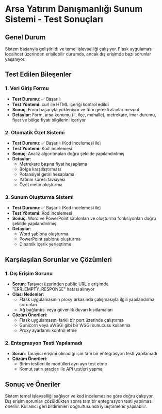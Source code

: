 # Arsa Yatırım Danışmanlığı Sunum Sistemi - Test Sonuçları

## Genel Durum
Sistem başarıyla geliştirildi ve temel işlevselliği çalışıyor. Flask uygulaması localhost üzerinden erişilebilir durumda, ancak dış erişimde bazı sorunlar yaşanıyor.

## Test Edilen Bileşenler

### 1. Veri Giriş Formu
- **Test Durumu**: ✅ Başarılı
- **Test Yöntemi**: curl ile HTML içeriği kontrol edildi
- **Sonuç**: Form başarıyla yükleniyor ve tüm gerekli alanlar mevcut
- **Detaylar**: Form, arsa konumu (il, ilçe, mahalle), metrekare, imar durumu, fiyat ve bölge fiyatı bilgilerini içeriyor

### 2. Otomatik Özet Sistemi
- **Test Durumu**: ✅ Başarılı (Kod incelemesi ile)
- **Test Yöntemi**: Kod incelemesi
- **Sonuç**: Analiz algoritmaları doğru şekilde yapılandırılmış
- **Detaylar**: 
  - Metrekare başına fiyat hesaplama
  - Bölge karşılaştırması
  - Potansiyel getiri hesaplama
  - Yatırım süresi tavsiyesi
  - Özet metin oluşturma

### 3. Sunum Oluşturma Sistemi
- **Test Durumu**: ✅ Başarılı (Kod incelemesi ile)
- **Test Yöntemi**: Kod incelemesi
- **Sonuç**: Word ve PowerPoint şablonları ve oluşturma fonksiyonları doğru şekilde yapılandırılmış
- **Detaylar**:
  - Word şablonu oluşturma
  - PowerPoint şablonu oluşturma
  - Dinamik içerik yerleştirme

## Karşılaşılan Sorunlar ve Çözümleri

### 1. Dış Erişim Sorunu
- **Sorun**: Tarayıcı üzerinden public URL'e erişimde "ERR_EMPTY_RESPONSE" hatası alınıyor
- **Olası Nedenler**: 
  - Flask uygulamasının proxy arkasında çalışmasıyla ilgili yapılandırma sorunları
  - Ağ bağlantısı veya güvenlik duvarı kısıtlamaları
- **Çözüm Önerileri**:
  - Flask uygulamasını farklı bir port üzerinde çalıştırma
  - Gunicorn veya uWSGI gibi bir WSGI sunucusu kullanma
  - Proxy ayarlarını kontrol etme

### 2. Entegrasyon Testi Yapılamadı
- **Sorun**: Tarayıcı erişimi olmadığı için tam bir entegrasyon testi yapılamadı
- **Çözüm Önerileri**:
  - Birim testleri ile modülleri ayrı ayrı test etme
  - Komut satırı araçları ile API testleri yapma

## Sonuç ve Öneriler
Sistem temel işlevselliği sağlıyor ve kod incelemesine göre doğru çalışıyor. Dış erişim sorunları çözüldükten sonra tam bir entegrasyon testi yapılması önerilir. Kullanıcı geri bildirimleri doğrultusunda iyileştirmeler yapılabilir.
